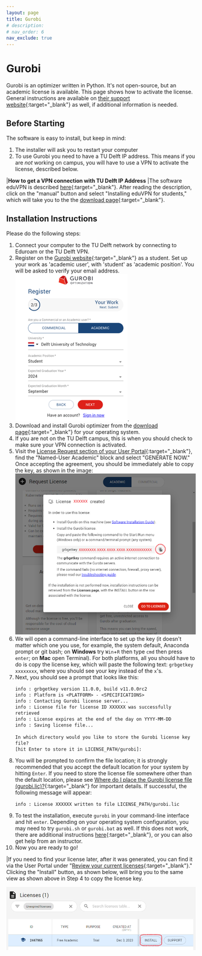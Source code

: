 ```yaml
---
layout: page
title: Gurobi
# description: 
# nav_order: 6
nav_exclude: true
---
```


<!-- [deepnote.com](https://deepnote.com/){:target="_blank"} -->

# Gurobi

Gurobi is an optimizer written in Python. It's not open-source, but an academic license is available. This page shows how to activate the license. General instructions are available on [their support website](https://support.gurobi.com/hc/en-us/articles/14799677517585){:target="_blank"} as well, if additional information is needed.

## Before Starting

The software is easy to install, but keep in mind:
1. The installer will ask you to restart your computer
2. To use Gurobi you need to have a TU Delft IP address. This means if you are _not_ working on campus, you will have to use a VPN to activate the license, described below.



<!-- {: .label } -->

|**How to get a VPN connection with TU Delft IP Address**
|The software eduVPN is described [here](https://www.tudelft.nl/en/student/ict/ict-facilities/virtual-private-network-vpn){:target="_blank"}. After reading the description, click on the "manual" button and select "Installing eduVPN for students," which will take you to the the [download page](https://tudelft.eduvpn.nl/portal/home){:target="_blank"}.

## Installation Instructions

Please do the following steps:
1. Connect your computer to the TU Delft network by connecting to Eduroam or the TU Delft VPN.
2. Register on the [Gurobi website](https://portal.gurobi.com/iam/register/){:target="_blank"} as a student. Set up your work as 'academic user', with 'student' as 'academic position'. You will be asked to verify your email address.
![Register online](./images_gurobi/register2.png).
3. Download and install Gurobi optimizer from the [download page](https://www.gurobi.com/downloads/gurobi-software/){:target="_blank"} for your operating system.
3. If you are not on the TU Delft campus, this is when you should check to make sure your VPN connection is activated.
4. Visit the [License Request section of your User Portal](https://portal.gurobi.com/iam/licenses/request){:target="_blank"}, find the "Named-User Academic" block and select "GENERATE NOW." Once accepting the agreement, you should be immediately able to copy the key, as shown in the image:
![copy license](./images_gurobi/keycopy.png)
5. We will open a command-line interface to set up the key (it doesn't matter which one you use, for example, the system default, Anaconda prompt or git bash; on **Windows** try `Win`+`R` then type `cmd` then press `enter`; on **Mac** open Terminal). For both platforms, all you should have to do is copy the license key, which will paste the following text: `grbgetkey xxxxxxxx`, where you should see your key instead of the `x`'s.
6. Next, you should see a prompt that looks like this:
    ```
    info : grbgetkey version 11.0.0, build v11.0.0rc2 
    info : Platform is <PLATFORM> - <SPECIFICATIONS>
    info : Contacting Gurobi license server...
    info : License file for license ID XXXXXX was successfully retrieved
    info : License expires at the end of the day on YYYY-MM-DD
    info : Saving license file...

    In which directory would you like to store the Gurobi license key file?
    [hit Enter to store it in LICENSE_PATH/gurobi]:
    ```
7. You will be prompted to confirm the file location; it is strongly recommended that you accept the default location for your system by hitting `Enter`. If you need to store the license file somewhere other than the default location, please see [Where do I place the Gurobi license file (gurobi.lic)?](https://support.gurobi.com/hc/en-us/articles/360013417211){:target="_blank"} for important details. If successful, the following message will appear:
    ```
    info : License XXXXXX written to file LICENSE_PATH/gurobi.lic
    ```
8. To test the installation, execute `gurobi` in your command-line interface and hit `enter`. Depending on your operating system configuration, you may need to try `gurobi.sh` or `gurobi.bat` as well. If this does not work, there are additional instructions [here](https://support.gurobi.com/hc/en-us/articles/13417565229713){:target="_blank"}, or you can also get help from an instructor.
9. Now you are ready to go!

|If you need to find your license later, after it was generated, you can find it via the User Portal under "[Review your current licenses](https://portal.gurobi.com/iam/licenses/list){:target="_blank"}." Clicking the "Install" button, as shown below, will bring you to the same view as shown above in Step 4 to copy the license key. 

![copy license](./images_gurobi/license.png)